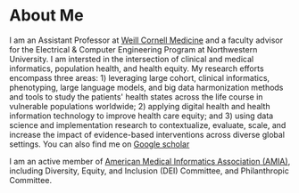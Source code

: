 # About Me

 I am an Assistant Professor at <a href='https://lp.constantcontactpages.com/cu/qXKI1wT/EMNewsletterDecember2023'>Weill Cornell Medicine</a> and a faculty advisor for the Electrical & Computer Engineering Program at Northwestern University. I am intersted in the intersection of clinical and medical informatics, population health, and health equity. My research efforts encompass three areas: 1) leveraging large cohort, clinical informatics, phenotyping, large language models, and big data harmonization methods and tools to study the patients' health states across the life course in vulnerable populations worldwide; 2) applying digital health and health information technology to improve health care equity; and 3) using data science and implementation research to contextualize, evaluate, scale, and increase the impact of evidence-based interventions across diverse global settings. You can also find me on <a href='https://scholar.google.com/citations?user=v8dQVvIAAAAJ&hl=en&oi=ao'>Google scholar</a>

I am an active member of <a href='https://amia.org/membership/jiancheng-ye-phd'>American Medical Informatics Association (AMIA)</a>, including Diversity, Equity, and Inclusion (DEI) Committee, and Philanthropic Committee.